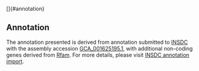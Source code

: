 []{#annotation}

Annotation
----------

The annotation presented is derived from annotation submitted to
[INSDC](http://www.insdc.org) with the assembly accession
[GCA\_001625195.1](http://www.ebi.ac.uk/ena/data/view/GCA_001625195.1),
with additional non-coding genes derived from
[Rfam](http://rfam.xfam.org/). For more details, please visit [INSDC
annotation
import](http://ensemblgenomes.org/info/data/insdc_annotation).
